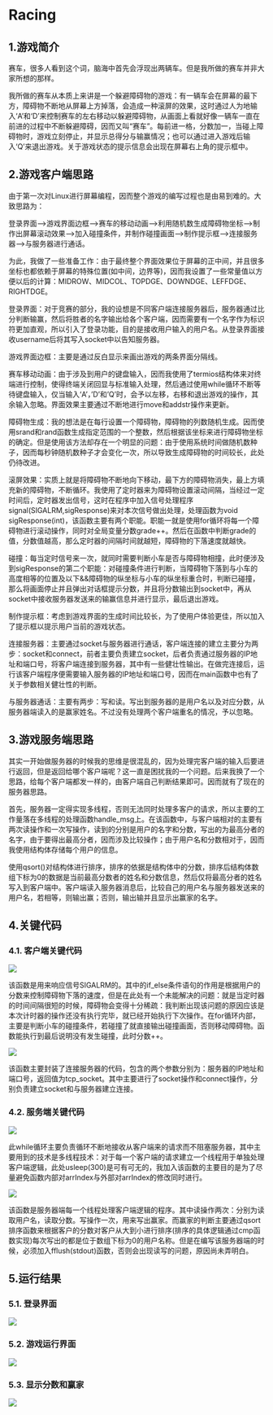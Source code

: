 # Racing

## 1.游戏简介

赛车，很多人看到这个词，脑海中首先会浮现出两辆车。但是我所做的赛车并非大家所想的那样。

我所做的赛车从本质上来讲是一个躲避障碍物的游戏：有一辆车会在屏幕的最下方，障碍物不断地从屏幕上方掉落，会造成一种滚屏的效果，这时通过人为地输入‘A’和‘D’来控制赛车的左右移动以躲避障碍物，从画面上看就好像一辆车一直在前进的过程中不断躲避障碍，因而又叫“赛车”。每前进一格，分数加一，当碰上障碍物时，游戏立刻停止，并显示总得分与输赢情况；也可以通过进入游戏后输入‘Q’来退出游戏。关于游戏状态的提示信息会出现在屏幕右上角的提示框中。

## 2.游戏客户端思路

由于第一次对Linux进行屏幕编程，因而整个游戏的编写过程也是由易到难的。大致思路为：

登录界面——>游戏界面边框——>赛车的移动动画——>利用随机数生成障碍物坐标——>制作出屏幕滚动效果——>加入碰撞条件，并制作碰撞画面——>制作提示框——>连接服务器——>与服务器进行通话。

为此，我做了一些准备工作：由于最终整个界面效果位于屏幕的正中间，并且很多坐标也都依赖于屏幕的特殊位置(如中间，边界等)，因而我设置了一些常量值以方便以后的计算：MIDROW、MIDCOL、TOPDGE、DOWNDGE、LEFFDGE、RIGHTDGE。

登录界面：对于竞赛的部分，我的设想是不同客户端连接服务器后，服务器通过比分判断输赢，然后将胜者的名字输出给各个客户端，因而需要有一个名字作为标识符更加直观，所以引入了登录功能，目的是接收用户输入的用户名。从登录界面接收username后将其写入socket中以告知服务器。

游戏界面边框：主要是通过反白显示来画出游戏的两条界面分隔线。

赛车移动动画：由于涉及到用户的键盘输入，因而我使用了termios结构体来对终端进行控制，使得终端关闭回显与标准输入处理，然后通过使用while循环不断等待键盘输入，仅当输入‘A’，’D’和’Q’时，会予以左移，右移和退出游戏的操作，其余输入忽略。界面效果主要通过不断地进行move和addstr操作来更新。

障碍物生成：我的想法是在每行设置一个障碍物，障碍物的列数随机生成。因而使用srand和rand函数生成指定范围的一个整数，然后根据该坐标来进行障碍物坐标的确定。但是使用该方法却存在一个明显的问题：由于使用系统时间做随机数种子，因而每秒钟随机数种子才会变化一次，所以导致生成障碍物的时间较长，此处仍待改进。

滚屏效果：实质上就是将障碍物不断地向下移动，最下方的障碍物消失，最上方填充新的障碍物，不断循环。我使用了定时器来为障碍物设置滚动间隔，当经过一定时间后，定时器发出信号，这时在程序中加入信号处理程序signal(SIGALRM,sigResponse)来对本次信号做出处理，处理函数为void sigResponse(int)，该函数主要有两个职能。职能一就是使用for循环将每一个障碍物进行滚动操作，同时对全局变量分数grade++。然后在函数中判断grade的值，分数值越高，那么定时器的间隔时间就越短，障碍物的下落速度就越快。

碰撞：每当定时信号来一次，就同时需要判断小车是否与障碍物相撞，此时便涉及到sigResponse的第二个职能：对碰撞条件进行判断，当障碍物下落到与小车的高度相等的位置及以下&&障碍物的纵坐标与小车的纵坐标重合时，判断已碰撞，那么将画面停止并且弹出对话框提示分数，并且将分数输出到socket中，再从socket中接收服务器发送来的输赢信息并进行显示，最后退出游戏。

制作提示框：考虑到游戏界面的生成时间比较长，为了使用户体验更佳，所以加入了提示框以提示用户当前的游戏状态。

连接服务器：主要通过socket与服务器进行通话，客户端连接的建立主要分为两步：socket和connect，前者主要负责建立socket，后者负责通过服务器的IP地址和端口号，将客户端连接到服务器，其中有一些健壮性输出。在做完连接后，运行该客户端程序便需要输入服务器的IP地址和端口号，因而在main函数中也有了关于参数相关健壮性的判断。

与服务器通话：主要有两步：写和读。写出到服务器的是用户名以及对应分数，从服务器端读入的是赢家姓名。不过没有处理两个客户端重名的情况，予以忽略。

## 3.游戏服务端思路

其实一开始做服务器的时候我的思维是很混乱的，因为处理完客户端的输入后要进行返回，但是返回给哪个客户端呢？这一直是困扰我的一个问题。后来我换了一个思路，给每个客户端都发一样的，由客户端自己判断结果即可。因而就有了现在的服务器思路。

首先，服务器一定得实现多线程，否则无法同时处理多客户的请求，所以主要的工作量落在多线程的处理函数handle_msg上。在该函数中，与客户端相对的主要有两次读操作和一次写操作，读到的分别是用户的名字和分数，写出的为最高分者的名字，由于要得出最高分者，因而涉及比较操作；由于用户名和分数相对于，因而我使用结构体存储每个用户的信息。

使用qsort()对结构体进行排序，排序的依据是结构体中的分数，排序后结构体数组下标为0的数据是当前最高分数者的姓名和分数信息，然后仅将最高分者的姓名写入到客户端中。客户端读入服务器消息后，比较自己的用户名与服务器发送来的用户名，若相等，则输出赢；否则，输出输并且显示出赢家的名字。

## 4.关键代码

### 4.1. 客户端关键代码

![](http://cdn1.showjoy.com/images/18/18942f8c1f7242b78afbf66d937ca6a6.png)

该函数是用来响应信号SIGALRM的。其中的if_else条件语句的作用是根据用户的分数来控制障碍物下落的速度，但是在此处有一个未能解决的问题：就是当定时器的时间间隔很短的时候，障碍物会变得十分稀疏：我判断出现该问题的原因应该是本次计时器的操作还没有执行完毕，就已经开始执行下次操作。在for循环内部，主要是判断小车的碰撞条件，若碰撞了就直接输出碰撞画面，否则移动障碍物。函数能执行到最后说明没有发生碰撞，此时分数++。

![](http://cdn1.showjoy.com/images/2f/2f5a337e728344bf8a5b9c3270deb01b.png)

该函数主要封装了连接服务器的代码，包含的两个参数分别为：服务器的IP地址和端口号，返回值为tcp_socket。其中主要进行了socket操作和connect操作，分别负责建立socket和与服务器建立连接。

### 4.2. 服务端关键代码

![](http://cdn1.showjoy.com/images/d1/d17b5497f6114e158539a66816e95af9.png)

此while循环主要负责循环不断地接收从客户端来的请求而不阻塞服务器，其中主要用到的技术是多线程技术：对于每一个客户端的请求建立一个线程用于单独处理客户端逻辑，此处usleep(300)是可有可无的，我加入该函数的主要目的是为了尽量避免函数内部对arrIndex与外部对arrIndex的修改同时进行。

![](http://cdn1.showjoy.com/images/ae/aeb0bc15af9949b285d7607086540953.png)

该函数是服务器端每一个线程处理客户端逻辑的程序。其中读操作两次：分别为读取用户名，读取分数。写操作一次，用来写出赢家。而赢家的判断主要通过qsort排序函数来根据客户的分数对客户从大到小进行排序(排序的具体逻辑通过cmp函数实现)每次写出的都是位于数组下标为0的用户名称。但是在编写该服务器端的时候，必须加入fflush(stdout)函数，否则会出现读写的问题，原因尚未弄明白。

## 5.运行结果

### 5.1. 登录界面

![](http://cdn1.showjoy.com/images/36/3687b49733a94bc48269015e89c49595.png)

### 5.2. 游戏运行界面

![](http://cdn1.showjoy.com/images/f7/f7770a2d847f4a578512f3a00420cad9.png)

### 5.3. 显示分数和赢家

![](http://cdn1.showjoy.com/images/46/469ee22fd5084c15b61ec33aad07b326.png)
